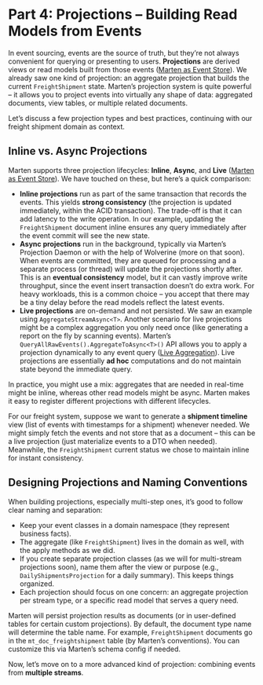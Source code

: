 # Part 4: Projections – Building Read Models from Events

In event sourcing, events are the source of truth, but they’re not always convenient for querying or presenting to users. **Projections** are derived views or read models built from those events ([Marten as Event Store](/events/)). We already saw one kind of projection: an aggregate projection that builds the current `FreightShipment` state. Marten’s projection system is quite powerful – it allows you to project events into virtually any shape of data: aggregated documents, view tables, or multiple related documents.

Let’s discuss a few projection types and best practices, continuing with our freight shipment domain as context.

## Inline vs. Async Projections

Marten supports three projection lifecycles: **Inline**, **Async**, and **Live** ([Marten as Event Store](/events/)). We have touched on these, but here’s a quick comparison:

- **Inline projections** run as part of the same transaction that records the events. This yields **strong consistency** (the projection is updated immediately, within the ACID transaction). The trade-off is that it can add latency to the write operation. In our example, updating the `FreightShipment` document inline ensures any query immediately after the event commit will see the new state.
- **Async projections** run in the background, typically via Marten’s Projection Daemon or with the help of Wolverine (more on that soon). When events are committed, they are queued for processing and a separate process (or thread) will update the projections shortly after. This is an **eventual consistency** model, but it can vastly improve write throughput, since the event insert transaction doesn’t do extra work. For heavy workloads, this is a common choice – you accept that there may be a tiny delay before the read models reflect the latest events.
- **Live projections** are on-demand and not persisted. We saw an example using `AggregateStreamAsync<T>`. Another scenario for live projections might be a complex aggregation you only need once (like generating a report on the fly by scanning events). Marten’s `QueryAllRawEvents().AggregateToAsync<T>()` API allows you to apply a projection dynamically to any event query ([Live Aggregation](/events/projections/live-aggregates)). Live projections are essentially **ad hoc** computations and do not maintain state beyond the immediate query.

In practice, you might use a mix: aggregates that are needed in real-time might be inline, whereas other read models might be async. Marten makes it easy to register different projections with different lifecycles.

For our freight system, suppose we want to generate a **shipment timeline** view (list of events with timestamps for a shipment) whenever needed. We might simply fetch the events and not store that as a document – this can be a live projection (just materialize events to a DTO when needed). Meanwhile, the `FreightShipment` current status we chose to maintain inline for instant consistency.

## Designing Projections and Naming Conventions

When building projections, especially multi-step ones, it’s good to follow clear naming and separation:

- Keep your event classes in a domain namespace (they represent business facts).
- The aggregate (like `FreightShipment`) lives in the domain as well, with the apply methods as we did.
- If you create separate projection classes (as we will for multi-stream projections soon), name them after the view or purpose (e.g., `DailyShipmentsProjection` for a daily summary). This keeps things organized.
- Each projection should focus on one concern: an aggregate projection per stream type, or a specific read model that serves a query need.

Marten will persist projection results as documents (or in user-defined tables for certain custom projections). By default, the document type name will determine the table name. For example, `FreightShipment` documents go in the `mt_doc_freightshipment` table (by Marten’s conventions). You can customize this via Marten’s schema config if needed.

Now, let’s move on to a more advanced kind of projection: combining events from **multiple streams**.

<!--@include: ./freight-shipping-tutorial-info.md-snippet-->
